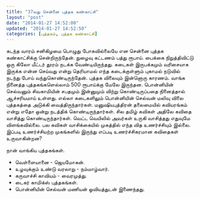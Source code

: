 ```yaml
---
title: "37வது சென்னை புத்தக கண்காட்சி"
layout: "post"
date: "2014-01-27 14:52:00"
updated: "2014-01-27 14:52:50"
categories: [புத்தகம், புத்தக கண்காட்சி]
---
```

கடந்த வாரம் சனிகிழமை பொழுது போகவில்லையே என சென்னை புத்தக கண்காட்சிக்கு சென்றிருந்தேன். நுழைவு கட்டணம் பத்து ரூபாய். பைக்கை நிறுத்திவிட்டு ஒரு கிலோ மீட்டர் தூரம் நடக்க வேண்டியிருந்தது.
கடைகள் இருபக்கமும் வரிசையாக இருக்க என்ன செய்வது என்று தெரியாமல் எந்த கடைக்குள்ளும் புகாமல் நடுவில் நடந்து போய் வந்துகொண்டிருந்தேன். புத்தக விலையும் இன்னொரு காரணம். வாங்க நினைத்த புத்தகங்களெல்லாம் 500 ரூபாய்க்கு மேலே இருந்தன.
பொன்னியின் செல்வனும் சிவகாமியின் சபதமும் இன்னுமும் விற்று கொண்டிருப்பதை நினைத்தால் ஆச்சரியமாய் உள்ளது. எல்லா கடைகளிலும் பொன்னியின் செல்வன் மலிவு விலை புத்தகத்தை அடுக்கி வைத்திருந்தார்கள்.
மனுஷியபுத்திரன் தலைமையில் கவியரங்கம் என்று எதோ ஒன்று நடத்திக் கொண்டிருந்தார்கள். சில தமிழ் கவிகள் அதிலே கவிதை வாசித்து கொண்டிருந்தார்கள். வெட்ட வெயிலில் அவர்கள் உருகி வாசித்தது எதுவுமே விளங்கவில்லை. பல கவிகள் வாசிக்கையில் முகத்தில் எந்த வித உணர்ச்சியும் இல்லை. இப்படி உணர்ச்சியற்ற முகங்களில் இருந்து எப்படி உணர்ச்சிகரமான கவிதைகள் உருவாகின்றன?

நான் வாங்கிய புத்தகங்கள்.
* வெள்ளையானை - ஜெயமோகன்.
* உழவுக்கும் உண்டு வரலாறு - நம்மாழ்வார்.
* கருவாச்சி காவியம் - வைரமுத்து.
* டைகர் காமிக்ஸ் புத்தகங்கள்.
* பொன்னியின் செல்வன் மணியன் ஓவியத்துடன் இணைந்தது.
